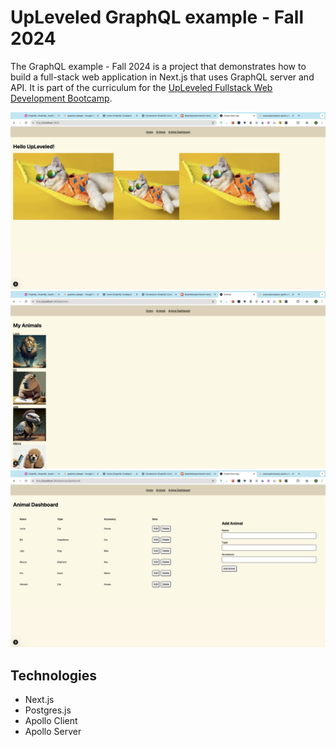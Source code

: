 # UpLeveled GraphQL example - Fall 2024

The GraphQL example - Fall 2024 is a project that demonstrates how to build a full-stack web application in Next.js that uses GraphQL server and API. It is part of the curriculum for the [UpLeveled Fullstack Web Development Bootcamp](https://upleveled.io/web-development-bootcamp).

![Home Page](./public/homepage.png)
![Animal Page](./public/animals-page.png)
![Dashboard](./public/dashboard.png)

## Technologies

- Next.js
- Postgres.js
- Apollo Client
- Apollo Server
